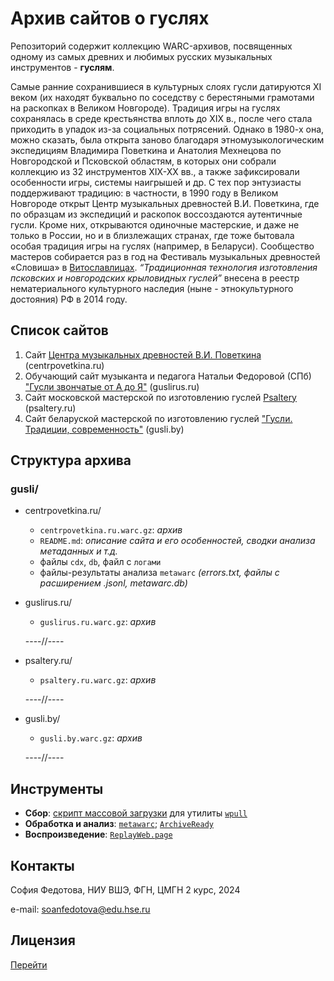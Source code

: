 # Архив сайтов о гуслях

Репозиторий содержит коллекцию WARC-архивов, посвященных одному из самых древних и любимых русских музыкальных инструментов - **гуслям**. 

Самые ранние сохранившиеся в культурных слоях гусли датируются XI веком (их находят буквально по соседству с берестяными грамотами на раскопках в Великом Новгороде). Традиция игры на гуслях сохранялась в среде крестьянства вплоть до XIX в., после чего стала приходить в упадок из-за социальных потрясений. Однако в 1980-х она, можно сказать, была открыта заново благодаря этномузыкологическим экспедициям Владимира Поветкина и Анатолия Мехнецова по Новгородской и Псковской областям, в которых они собрали коллекцию из 32 инструментов XIX-XX вв., а также зафиксировали особенности игры, системы наигрышей и др. С тех пор энтузиасты поддерживают традицию: в частности, в 1990 году в Великом Новгороде открыт Центр музыкальных древностей В.И. Поветкина, где по образцам из экспедиций и раскопок воссоздаются аутентичные гусли. Кроме них, открываются одиночные мастерские, и даже не только в России, но и в близлежащих странах, где тоже бытовала особая традиция игры на гуслях (например, в Беларуси). Сообщество мастеров собирается раз в год на Фестиваль музыкальных древностей «Словиша» в [Витославлицах](https://www.google.com/url?q=https://ru.wikipedia.org/wiki/%25D0%2592%25D0%25B8%25D1%2582%25D0%25BE%25D1%2581%25D0%25BB%25D0%25B0%25D0%25B2%25D0%25BB%25D0%25B8%25D1%2586%25D1%258B&sa=D&source=docs&ust=1734276290024668&usg=AOvVaw3Mio1dT_MPcuMsj1D_LALz). *“Традиционная технология изготовления псковских и новгородских крыловидных гуслей”* внесена в реестр нематериального культурного наследия (ныне - этнокультурного достояния) РФ в 2014 году.

## Список сайтов

1) Сайт [Центра музыкальных древностей В.И. Поветкина](http://centrpovetkina.ru/) (centrpovetkina.ru)
2) Обучающий сайт музыканта и педагога Натальи Федоровой (СПб) ["Гусли звончатые от А до Я"](https://guslirus.ru/) (guslirus.ru)
3) Сайт московской мастерской по изготовлению гуслей [Psaltery](http://psaltery.ru/) (psaltery.ru)
4) Сайт беларуской мастерской по изготовлению гуслей ["Гусли. Традиции, современность"](https://gusli.by/) (gusli.by)

## Структура архива

### gusli/
- centrpovetkina.ru/
  * `centrpovetkina.ru.warc.gz`: *архив*
  * `README.md`: *описание сайта и его особенностей, сводки анализа метаданных и т.д.*
  * файлы `cdx`, `db`, файл с `логами`
  * файлы-результаты анализа `metawarc` *(errors.txt, файлы с расширением .jsonl, metawarc.db)*
- guslirus.ru/
  * `guslirus.ru.warc.gz`: *архив*
    
  ----//----
- psaltery.ru/
  * `psaltery.ru.warc.gz`: *архив*
    
  ----//----
- gusli.by/
  * `gusli.by.warc.gz`: *архив*
    
  ----//----

## Инструменты
- **Сбор**: [скрипт массовой загрузки](https://drive.google.com/drive/folders/1bNj359SbAydGt9xLOkIP_OKcjd3H4e3q) для утилиты [`wpull`](https://wpull.readthedocs.io/en/master/)
- **Обработка и анализ**: [`metawarc`](https://github.com/datacoon/metawarc); [`ArchiveReady`](https://archiveready.com/)
- **Воспроизведение**: [`ReplayWeb.page`](https://replayweb.page/)

## Контакты
София Федотова, НИУ ВШЭ, ФГН, ЦМГН 2 курс, 2024

e-mail: soanfedotova@edu.hse.ru

## Лицензия
[Перейти](https://github.com/sofiiafedotova/gusli-arch/tree/main?tab=CC0-1.0-1-ov-file)
